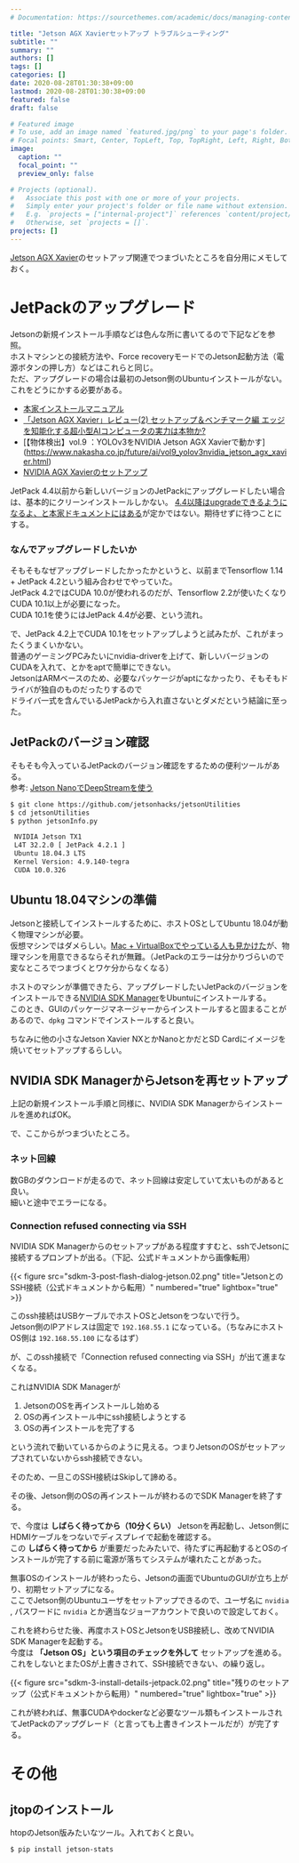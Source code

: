```yaml
---
# Documentation: https://sourcethemes.com/academic/docs/managing-content/

title: "Jetson AGX Xavierセットアップ トラブルシューティング"
subtitle: ""
summary: ""
authors: []
tags: []
categories: []
date: 2020-08-28T01:30:38+09:00
lastmod: 2020-08-28T01:30:38+09:00
featured: false
draft: false

# Featured image
# To use, add an image named `featured.jpg/png` to your page's folder.
# Focal points: Smart, Center, TopLeft, Top, TopRight, Left, Right, BottomLeft, Bottom, BottomRight.
image:
  caption: ""
  focal_point: ""
  preview_only: false

# Projects (optional).
#   Associate this post with one or more of your projects.
#   Simply enter your project's folder or file name without extension.
#   E.g. `projects = ["internal-project"]` references `content/project/deep-learning/index.md`.
#   Otherwise, set `projects = []`.
projects: []
---
```


[Jetson AGX Xavier](https://www.nvidia.com/ja-jp/autonomous-machines/embedded-systems/jetson-agx-xavier/)のセットアップ関連でつまづいたところを自分用にメモしておく。

# JetPackのアップグレード

Jetsonの新規インストール手順などは色んな所に書いてるので下記などを参照。  
ホストマシンとの接続方法や、Force recoveryモードでのJetson起動方法（電源ボタンの押し方）などはこれらと同じ。  
ただ、アップグレードの場合は最初のJetson側のUbuntuインストールがない。これをどうにかする必要がある。

* [本家インストールマニュアル](https://docs.nvidia.com/sdk-manager/install-with-sdkm-jetson/index.html#install-with-sdkm-jetson)
* [「Jetson AGX Xavier」レビュー(2) セットアップ＆ベンチマーク編 エッジを知能化する超小型AIコンピュータの実力は本物か?](https://robotstart.info/2019/03/04/jetson-xavier-review-02.html)
* [【物体検出】vol.9 ：YOLOv3をNVIDIA Jetson AGX Xavierで動かす] (https://www.nakasha.co.jp/future/ai/vol9_yolov3nvidia_jetson_agx_xavier.html)
* [NVIDIA AGX Xavierのセットアップ](http://www1.meijo-u.ac.jp/~kohara/cms/technicalreport/nvidia-agx-xavier-setup)

JetPack 4.4以前から新しいバージョンのJetPackにアップグレードしたい場合は、基本的にクリーンインストールしかない。
[4.4以降はupgradeできるようになるよ、と本家ドキュメントにはある](https://docs.nvidia.com/jetson/jetpack/install-jetpack/index.html#upgrade-jetpack)が定かではない。期待せずに待つことにする。

### なんでアップグレードしたいか

そもそもなぜアップグレードしたかったかというと、以前までTensorflow 1.14 + JetPack 4.2という組み合わせでやっていた。  
JetPack 4.2ではCUDA 10.0が使われるのだが、Tensorflow 2.2が使いたくなりCUDA 10.1以上が必要になった。  
CUDA 10.1を使うにはJetPack 4.4が必要、という流れ。

で、JetPack 4.2上でCUDA 10.1をセットアップしようと試みたが、これがまったくうまくいかない。  
普通のゲーミングPCみたいにnvidia-driverを上げて、新しいバージョンのCUDAを入れて、とかをaptで簡単にできない。  
JetsonはARMベースのため、必要なパッケージがaptになかったり、そもそもドライバが独自のものだったりするので  
ドライバ一式を含んでいるJetPackから入れ直さないとダメだという結論に至った。


## JetPackのバージョン確認

そもそも今入っているJetPackのバージョン確認をするための便利ツールがある。  
参考: [Jetson NanoでDeepStreamを使う](https://www.usagi1975.com/202001120052/)

```sh
$ git clone https://github.com/jetsonhacks/jetsonUtilities
$ cd jetsonUtilities
$ python jetsonInfo.py

 NVIDIA Jetson TX1
 L4T 32.2.0 [ JetPack 4.2.1 ]
 Ubuntu 18.04.3 LTS
 Kernel Version: 4.9.140-tegra
 CUDA 10.0.326
```


## Ubuntu 18.04マシンの準備

Jetsonと接続してインストールするために、ホストOSとしてUbuntu 18.04が動く物理マシンが必要。  
仮想マシンではダメらしい。[Mac + VirtualBoxでやっている人も見かけた](https://qiita.com/baba5246/items/c86a25678a0d85a204f3)が、物理マシンを用意できるならそれが無難。（JetPackのエラーは分かりづらいので変なところでつまづくとワケ分からなくなる）

ホストのマシンが準備できたら、アップグレードしたいJetPackのバージョンをインストールできる[NVIDIA SDK Manager](https://developer.nvidia.com/nvidia-sdk-manager)をUbuntuにインストールする。  
このとき、GUIのパッケージマネージャーからインストールすると固まることがあるので、`dpkg` コマンドでインストールすると良い。

ちなみに他の小さなJetson Xavier NXとかNanoとかだとSD Cardにイメージを焼いてセットアップするらしい。


## NVIDIA SDK ManagerからJetsonを再セットアップ

上記の新規インストール手順と同様に、NVIDIA SDK Managerからインストールを進めればOK。  

で、ここからがつまづいたところ。


### ネット回線

数GBのダウンロードが走るので、ネット回線は安定していて太いものがあると良い。  
細いと途中でエラーになる。


### Connection refused connecting via SSH

NVIDIA SDK Managerからのセットアップがある程度すすむと、sshでJetsonに接続するプロンプトが出る。（下記、公式ドキュメントから画像転用）

{{< figure src="sdkm-3-post-flash-dialog-jetson.02.png" title="JetsonとのSSH接続（公式ドキュメントから転用）" numbered="true" lightbox="true" >}}

このssh接続はUSBケーブルでホストOSとJetsonをつないで行う。  
Jetson側のIPアドレスは固定で `192.168.55.1` になっている。（ちなみにホストOS側は `192.168.55.100` になるはず）

が、このssh接続で「Connection refused connecting via SSH」が出て進まなくなる。

これはNVIDIA SDK Managerが

1. JetsonのOSを再インストールし始める
2. OSの再インストール中にssh接続しようとする
3. OSの再インストールを完了する

という流れで動いているからのように見える。つまりJetsonのOSがセットアップされていないからssh接続できない。

そのため、一旦このSSH接続はSkipして諦める。

その後、Jetson側のOSの再インストールが終わるのでSDK Managerを終了する。

で、今度は **しばらく待ってから（10分くらい）** Jetsonを再起動し、Jetson側にHDMIケーブルをつないでディスプレイで起動を確認する。  
この **しばらく待ってから** が重要だったみたいで、待たずに再起動するとOSのインストールが完了する前に電源が落ちてシステムが壊れたことがあった。

無事OSのインストールが終わったら、Jetsonの画面でUbuntuのGUIが立ち上がり、初期セットアップになる。  
ここでJetson側のUbuntuユーザをセットアップできるので、ユーザ名に `nvidia` , パスワードに `nvidia` とか適当なジョーアカウントで良いので設定しておく。

これを終わらせた後、再度ホストOSとJetsonをUSB接続し、改めてNVIDIA SDK Managerを起動する。  
今度は **「Jetson OS」という項目のチェックを外して** セットアップを進める。  
これをしないとまたOSが上書きされて、SSH接続できない、の繰り返し。

{{< figure src="sdkm-3-install-details-jetpack.02.png" title="残りのセットアップ（公式ドキュメントから転用）" numbered="true" lightbox="true" >}}

これが終われば、無事CUDAやdockerなど必要なツール類もインストールされてJetPackのアップグレード（と言っても上書きインストールだが）が完了する。


# その他

## jtopのインストール

htopのJetson版みたいなツール。入れておくと良い。

```sh
$ pip install jetson-stats
```

